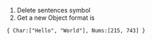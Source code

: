 1. Delete sentences symbol
2. Get a new Object format is
```
{ Char:["Hello", "World"], Nums:[215, 743] }
```

